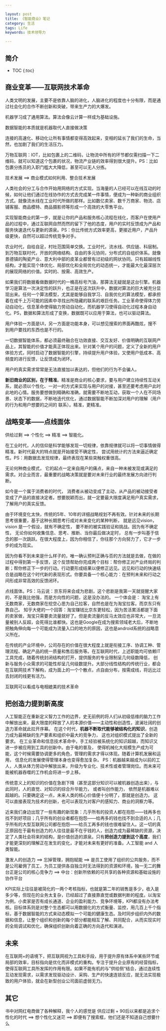 ```yaml
---

layout: post
title: 《智能商业》笔记
category: 生活
tags: Life
keywords: 技术领导力

---
```


## 简介

* TOC
{:toc}

## 商业变革——互联网技术革命

人类文明的发展，主要不是依靠人脑的进化，人脑进化的程度也十分有限，而是通过社会化的合作不断创新和突破，带来生产力的大爆发。

机器学习成了通用算法。算法会像云计算一样成为基础设施。

数据智能的本质就是机器取代人直接做决策

连接的高速化、移动化让所有事情都变得高效起来，变相的延长了我们的生命，当然，也加剧了我们的生活压力。

万物互联网：IOT，比如包裹上的二维码，让物流中所有的环节都仅需扫描一下二维码，就可以知道这个包裹的状况，物流产业链的效率得到很大提升。PS：比如包裹分拣员的入职门槛大大降低，甚至可以无人分拣。

技术发展 ==> 商业模式如何利用、整合技术发展

人类社会的分工与合作开始用网络的方式实现。当海量的人已经可以在线互动的时候，如何让他们通过在线协作的方式去完成某一件事情，便成为一种新的商业组织方式。就像流水线在工业时代所做的那样。比如数亿卖家、数千万商家、物流、店铺客服、商品模特、商品摄影师等形成一个高效的大零售平台。

实现智能商业的第一步，就是让你的产品和服务核心流程在线化，而客户在使用产品的过程中，通过互联网自然而然的留下了他的态度，用户的实时反馈成为产品和服务快速迭代与更新的源泉。PS：你比传统方式效率更高，更接近用户，产品升级更快，自然可以超过传统竞争对手。

农业时代，自给自足，村社范围简单交换。工业时代，流水线、供应链、科层制。到万物互联时代，开放的网络结构、自由的多元协同，分布式的自组织体系。就像景德镇的陶瓷产业、意大利中部的皮革业都曾有过初级的网状协同。只有超越线性结构，才能实现个体优化、局部优化和全局优化的动态统一，才能最大化最深层次的展现网络的价值。实时的、按需、高效生产。

如果我们将数据看做数据时代的一桶高标号汽油，那算法无疑就是这台引擎。机器学习是算法一次决定性的跃升，也正是在这次跃升中，数据对算法的巨大被充分显现出来。任何一个算法模型，尤其是能够自我学习、自我优化的算法模型，都承担着在成千上万可能的因素中寻找出所隐藏的联系的艰巨任务。工业革命使得体力劳动自动化，信息革命使得脑力劳动自动化，而机器学习使得自动化过程本身自动化。PS，数据和算法形成了变换，数据既可以应用于算法，也可以驱动算法。

用户体验一方面是UI，另一方面是功能本身，可以想见搜索的界面再酷炫，搜不到用户要找的东西也是不行的。

一切数据智能体系，都必须最终融合在功效直接、交互友好、价值明确的互联网产品上，其智能的价值才能真正体现出来。针对某个用户的问题，定义了全新的用户体验方式，同时启动了数据智能的引擎，持续提升用户体验，又使用户低成本、高频度的进行反馈，让反馈成为闭环。

用户的真实需求常常是无法直接加以表达的，但他们的行为不会骗人。

**新旧商业的区别，在于精准**。精准是商业的核心要求，要与用户建立持续性互动关系，就必须以个性化、一对一的方式来实现与用户的对接，甚至还要考虑用户此时此地的心情。服务要想做到精确和准确，就需要不断地互动，获取一个人在不同场景、状态下的数据，不断地迭代优化，通过数据智能不断加深对用户的理解（用户的行为和用户想要的之间的 联系）。精准，更精准。

## 战略变革——点线面体

供给过剩 ==> 个性化 ==> 精准 ==> 智能化。

在工业时代，人的信仰是科学能够发现一切规律，依靠规律就可以将一切事情做得精准。新时代最大的特点就是开始接受不确定性， 尝试用统计的方法来逼近确定性。PS：用数据去发现规律，最终表现在某些突触权重很高。

无论何种商业模式， 它的起点一定来自用户的痛点，来自一种未被发现或满足的需求。对企业而言，最重要的战略决策就是要对未来行业的最终发展方向进行判断。

如今是一个属于消费者的时代， 消费者从被动变成了主动，从产品的被动接受者变成了产品的直接决定者。想要脱颖而出，就一定要最大限度满足用户真实需求，了解用户的真实反馈。

由于环境变化太快，传统的5年、10年的详细战略规划不再有效。针对未来的长期思考很重要，基于这种长期思考行成对未来变化的某种判断， 就是远见vision，vision 是一个假设，就有不确定性， 要不断的被实践验证和挑战。因为有不确定性， 无论你如何收集信息、思考、推断、当你最后做决定时， 总有一步叫基于信念的那一次跳跃。在很大程度上，因为你相信了，你往那个方向努力了，它才一步步的成为现实。 

因为你看不到未来是什么样子的，唯一确认预判正确与否的方法就是去做，在做的过程中得到第一手反馈，这个反馈帮助你完成两个目标：帮你修正对产业终局的判断；帮你修正下一步的行动。行动要形成结果以便修正远见。远见和行动的快速结合是战略在这个时代新的表现形式。你要具备一个核心能力：在预判未来和行动之间形成非常高效的反馈闭环。

点线面体。PS：马云说：京东将来会成为悲剧，这个悲剧是我第一天就提醒大家的，不是我比他强，而是方向性的问题，这是没办法的。 一个体会是： 淘宝上有无数商家，无数商家在挖空心思为自己拉客，自然也是在为淘宝拉客。而京东只有靠自己。 知乎大佬的一个回答：淘宝赚钱比京东更轻松，因为苦活累活都是下面的卖家做，淘宝只需要卖流量就好了。但是卖流量的反马太效应也非常大，一旦流量被别人反超，会死得比谁都快。这也是Google在成为搜索领域老大后，不断地把触角伸向每一个可能成为流量入口的地方的原因，这也是android系统的战略意义所在。

在传统的产业环境中，公司存在的价值在很大程度上就是衔接工序、协调工种、管理流程、确定产品的统一质量和售后服务等。在互联网时代，上述职能均可依赖IT工具完成，随着传统封闭结构的打开，提供服务的专业限制呈几何级数降低， 创新与服务小众需求的可能性却呈几何级数提升。大部分线性结构的传统行业，都会在互联网技术下解构，成为面上的一个个散点，点自由分布，按需成线，将远比过去封闭的线更有活力。

互联网可以看成与电相媲美的技术革命

## 把创造力提到新高度

人工智能正在重新定义智力工作的边界，史无前例的将人们从初级低维的脑力工作中解放出来，最大限度的释放了人的本源价值——主动性和创造性，波澜壮阔的创造力革命就此拉开序幕。 在这个时代，**机器不断取代能够被结构化的知识**，创造力成为最稀缺的生产要素和组织中最大的竞争力， 这也对组织模式提出了全新的要求。 
在工业革命和信息技术革命中，手工经验被系统化的知识超越，而知识又进一步被应用到工具的创新中。由于电的普及， 使得机械化大规模生产成为可能，这个时候需要协调更多的角色，管理的需求才得以体现。随着计算机发展和运用， 信息化的发展使得管理本身也变得愈加复杂。 PS：机器越来越成为以前的工人，人类从体力劳动中解放出来，升级为专业化、技术性或者管理岗位。而未来可能被机器吞噬的工作机会将进一步上移。

传统意义上的知识的价值在急剧下降（甚至这部分知识可以被机器创造出来），与此同时，人的直觉、对知识的综合升华能力， 或者叫创作能力， 依然是机器难以超越的。只要确定这一点，未来人类的核心价值便十分明了，那就是创造力。 这可以直接表现为技术的创新，也可以表现为对客户的感知力、商业的洞察力等。

近来我们身边出现了一些有趣的新现象：几乎所有的投资人都在抱怨——钱再多也找不到好项目；几乎所有的创业者都在抱怨——给再多的钱也找不到合适的人；几乎所有的大型互联网公司都在抱怨——给员工再多的钱也很难留住人。这一切的真正原因在于最有创造力的人往往是最不在乎钱的人，创造力成为最稀缺的资源，决定了人类社会将来的结构，是价值创造的源泉。只有**把创造力提到这个高度**，我们才能更深刻的理解正在发生的变化，才能对未来有更好的准备。人工智能 and 人类智能。


激发人的创造力 ==> 忘掉管理，拥抱赋能 ==> 是员工使用了组织的公共服务，而不是公司雇佣了员工，为员工提供各自独立时无法得到的资源和环境，独一无二的舞台正是公司的核心竞争力 ==> 中台：创新所依赖的可共享的各种资源和基础设施的协作平台

KPI实际上往往是被简化的一两个考核指标，也就是第二年的销售是多少，收入是多少等，但现在的业务太复杂，已经超过了直接靠直觉或数据判断的程度。以淘宝为例，小卖家是否有成长通道、企业的盈利能力、竞争环境等，KPI都没有办法考核。目标体系则是对整个生态都可以用数据化的方式衡量、监控，用几百上千个指标，基于数据智能的方式来动态模拟一个可能的健康生态。及时同步组织内外的数据和信息，让整个组织和创新的每个部分都能相互了解、共同配合，从而实现实时的全局调试和优化，确保组织创新向着正确的方向迭代和演进。

## 未来

在互联网+的语境下，把互联网视为工具和手段，用于提升原有体系中某些环节或局部的效率，目标指向是优化而非模式的重构。专注于提升企业原有的经营指标，使得互联网工具所发挥的作用有限。如果不能有机的与”供给侧“结合，通过连续性互动发现需求，以需求发现驱动设计、采购、生产的快速连锁反应，就无法实现极致的用户体验，就会在新型创业公司面前虚弱无力。 

## 其它

书中对网红电商做了各种解释，我个人的感觉是 供应过剩 + 90后以来都是追求个性化的时代 ==> 想个性化又迷茫 ==> 即便有了搜索框，他们还是不知道自己想要什么 